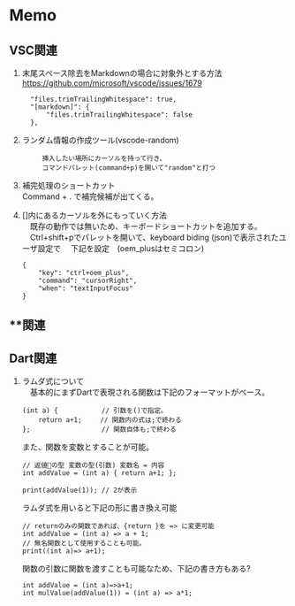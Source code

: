 # Memo

## VSC関連
1.  末尾スペース除去をMarkdownの場合に対象外とする方法
　https://github.com/microsoft/vscode/issues/1679

    ```
      "files.trimTrailingWhitespace": true,
      "[markdown]": {
          "files.trimTrailingWhitespace": false
      },
    ```

1. ランダム情報の作成ツール(vscode-random)

    ```
    　　　挿入したい場所にカーソルを持って行き、
    　　　コマンドパレット(command+p)を開いて"random"と打つ
    ```

1. 補完処理のショートカット  
    Command + . で補完候補が出てくる。

1. []内にあるカーソルを外にもっていく方法  
　既存の動作では無いため、キーボードショートカットを追加する。
　Ctrl+shift+pでパレットを開いて、keyboard biding (json)で表示されたユーザ設定で
　下記を設定　(oem_plusはセミコロン)
    ```
    {
        "key": "ctrl+oem_plus",
        "command": "cursorRight",
        "when": "textInputFocus"
    }
    ```
## **関連

## Dart関連
1. ラムダ式について  
　基本的にまずDartで表現される関数は下記のフォーマットがベース。

    ```
    (int a) {           // 引数を()で指定。
        return a+1;　   // 関数内の式は;で終わる
    };                  // 関数自体も;で終わる
    ```
    また、関数を変数とすることが可能。

    ```
    // 返値の型 変数の型(引数) 変数名 = 内容
    int addValue = (int a) { return a+1; };
    
    print(addValue(1)); // 2が表示
    ```
    ラムダ式を用いると下記の形に書き換え可能
    
    ```
    // returnのみの関数であれば、{return }を => に変更可能
    int addValue = (int a) => a + 1;
    // 無名関数として使用することも可能。
    print((int a)=> a+1);
    ```
    関数の引数に関数を渡すことも可能なため、下記の書き方もある?
    ```
    int addValue = (int a)=>a+1;
    int mulValue(addValue(1)) = (int a) => a*1; 
    ```

